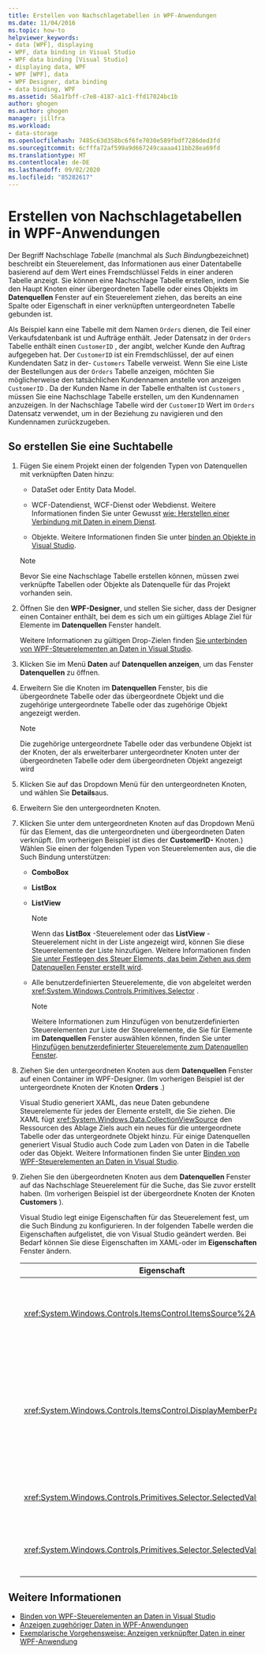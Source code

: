 ```yaml
---
title: Erstellen von Nachschlagetabellen in WPF-Anwendungen
ms.date: 11/04/2016
ms.topic: how-to
helpviewer_keywords:
- data [WPF], displaying
- WPF, data binding in Visual Studio
- WPF data binding [Visual Studio]
- displaying data, WPF
- WPF [WPF], data
- WPF Designer, data binding
- data binding, WPF
ms.assetid: 56a1fbff-c7e8-4187-a1c1-ffd17024bc1b
author: ghogen
ms.author: ghogen
manager: jillfra
ms.workload:
- data-storage
ms.openlocfilehash: 7485c63d358bc6f6fe7030e589fbdf7286ded3fd
ms.sourcegitcommit: 6cfffa72af599a9d667249caaaa411bb28ea69fd
ms.translationtype: MT
ms.contentlocale: de-DE
ms.lasthandoff: 09/02/2020
ms.locfileid: "85282617"
---
```

# <a name="create-lookup-tables-in-wpf-applications"></a>Erstellen von Nachschlagetabellen in WPF-Anwendungen

Der Begriff Nachschlage *Tabelle* (manchmal als *Such Bindung*bezeichnet) beschreibt ein Steuerelement, das Informationen aus einer Datentabelle basierend auf dem Wert eines Fremdschlüssel Felds in einer anderen Tabelle anzeigt. Sie können eine Nachschlage Tabelle erstellen, indem Sie den Haupt Knoten einer übergeordneten Tabelle oder eines Objekts im **Datenquellen** Fenster auf ein Steuerelement ziehen, das bereits an eine Spalte oder Eigenschaft in einer verknüpften untergeordneten Tabelle gebunden ist.

Als Beispiel kann eine Tabelle mit dem Namen `Orders` dienen, die Teil einer Verkaufsdatenbank ist und Aufträge enthält. Jeder Datensatz in der `Orders` Tabelle enthält einen `CustomerID` , der angibt, welcher Kunde den Auftrag aufgegeben hat. Der `CustomerID` ist ein Fremdschlüssel, der auf einen Kundendaten Satz in der- `Customers` Tabelle verweist. Wenn Sie eine Liste der Bestellungen aus der `Orders` Tabelle anzeigen, möchten Sie möglicherweise den tatsächlichen Kundennamen anstelle von anzeigen `CustomerID` . Da der Kunden Name in der Tabelle enthalten ist `Customers` , müssen Sie eine Nachschlage Tabelle erstellen, um den Kundennamen anzuzeigen. In der Nachschlage Tabelle wird der `CustomerID` Wert im `Orders` Datensatz verwendet, um in der Beziehung zu navigieren und den Kundennamen zurückzugeben.

## <a name="to-create-a-lookup-table"></a>So erstellen Sie eine Suchtabelle

1. Fügen Sie einem Projekt einen der folgenden Typen von Datenquellen mit verknüpften Daten hinzu:

    - DataSet oder Entity Data Model.

    - WCF-Datendienst, WCF-Dienst oder Webdienst. Weitere Informationen finden Sie unter Gewusst [wie: Herstellen einer Verbindung mit Daten in einem Dienst](../data-tools/how-to-connect-to-data-in-a-service.md).

    - Objekte. Weitere Informationen finden Sie unter [binden an Objekte in Visual Studio](bind-objects-in-visual-studio.md).

    > [!NOTE]
    > Bevor Sie eine Nachschlage Tabelle erstellen können, müssen zwei verknüpfte Tabellen oder Objekte als Datenquelle für das Projekt vorhanden sein.

2. Öffnen Sie den **WPF-Designer**, und stellen Sie sicher, dass der Designer einen Container enthält, bei dem es sich um ein gültiges Ablage Ziel für Elemente im **Datenquellen** Fenster handelt.

     Weitere Informationen zu gültigen Drop-Zielen finden [Sie unterbinden von WPF-Steuerelementen an Daten in Visual Studio](../data-tools/bind-wpf-controls-to-data-in-visual-studio.md).

3. Klicken Sie im Menü **Daten** auf **Datenquellen anzeigen**, um das Fenster **Datenquellen** zu öffnen.

4. Erweitern Sie die Knoten im **Datenquellen** Fenster, bis die übergeordnete Tabelle oder das übergeordnete Objekt und die zugehörige untergeordnete Tabelle oder das zugehörige Objekt angezeigt werden.

    > [!NOTE]
    > Die zugehörige untergeordnete Tabelle oder das verbundene Objekt ist der Knoten, der als erweiterbarer untergeordneter Knoten unter der übergeordneten Tabelle oder dem übergeordneten Objekt angezeigt wird

5. Klicken Sie auf das Dropdown Menü für den untergeordneten Knoten, und wählen Sie **Details**aus.

6. Erweitern Sie den untergeordneten Knoten.

7. Klicken Sie unter dem untergeordneten Knoten auf das Dropdown Menü für das Element, das die untergeordneten und übergeordneten Daten verknüpft. (Im vorherigen Beispiel ist dies der **CustomerID-** Knoten.) Wählen Sie einen der folgenden Typen von Steuerelementen aus, die die Such Bindung unterstützen:

    - **ComboBox**

    - **ListBox**

    - **ListView**

        > [!NOTE]
        > Wenn das **ListBox** -Steuerelement oder das **ListView** -Steuerelement nicht in der Liste angezeigt wird, können Sie diese Steuerelemente der Liste hinzufügen. Weitere Informationen finden [Sie unter Festlegen des Steuer Elements, das beim Ziehen aus dem Datenquellen Fenster erstellt wird](../data-tools/set-the-control-to-be-created-when-dragging-from-the-data-sources-window.md).

    - Alle benutzerdefinierten Steuerelemente, die von abgeleitet werden <xref:System.Windows.Controls.Primitives.Selector> .

        > [!NOTE]
        > Weitere Informationen zum Hinzufügen von benutzerdefinierten Steuerelementen zur Liste der Steuerelemente, die Sie für Elemente im **Datenquellen** Fenster auswählen können, finden Sie unter [Hinzufügen benutzerdefinierter Steuerelemente zum Datenquellen Fenster](../data-tools/add-custom-controls-to-the-data-sources-window.md).

8. Ziehen Sie den untergeordneten Knoten aus dem **Datenquellen** Fenster auf einen Container im WPF-Designer. (Im vorherigen Beispiel ist der untergeordnete Knoten der Knoten **Orders** .)

     Visual Studio generiert XAML, das neue Daten gebundene Steuerelemente für jedes der Elemente erstellt, die Sie ziehen. Die XAML fügt <xref:System.Windows.Data.CollectionViewSource> den Ressourcen des Ablage Ziels auch ein neues für die untergeordnete Tabelle oder das untergeordnete Objekt hinzu. Für einige Datenquellen generiert Visual Studio auch Code zum Laden von Daten in die Tabelle oder das Objekt. Weitere Informationen finden Sie unter [Binden von WPF-Steuerelementen an Daten in Visual Studio](../data-tools/bind-wpf-controls-to-data-in-visual-studio.md).

9. Ziehen Sie den übergeordneten Knoten aus dem **Datenquellen** Fenster auf das Nachschlage Steuerelement für die Suche, das Sie zuvor erstellt haben. (Im vorherigen Beispiel ist der übergeordnete Knoten der Knoten **Customers** ).

     Visual Studio legt einige Eigenschaften für das Steuerelement fest, um die Such Bindung zu konfigurieren. In der folgenden Tabelle werden die Eigenschaften aufgelistet, die von Visual Studio geändert werden. Bei Bedarf können Sie diese Eigenschaften im XAML-oder im **Eigenschaften** Fenster ändern.

    |Eigenschaft|Erklärung der Einstellung|
    |--------------| - |
    |<xref:System.Windows.Controls.ItemsControl.ItemsSource%2A>|Diese Eigenschaft gibt die Auflistung oder Bindung an, die verwendet wird, um die im Steuerelement angezeigten Daten zu erhalten. Visual Studio legt diese Eigenschaft <xref:System.Windows.Data.CollectionViewSource> für die übergeordneten Daten, die Sie in das Steuerelement gezogen haben, auf fest.|
    |<xref:System.Windows.Controls.ItemsControl.DisplayMemberPath%2A>|Diese Eigenschaft gibt den Pfad des Datenelements an, das im-Steuerelement angezeigt wird. Visual Studio legt diese Eigenschaft auf die erste Spalte oder Eigenschaft in den übergeordneten Daten fest, und zwar nach dem Primärschlüssel, der einen Zeichen folgen-Datentyp aufweist.<br /><br /> Wenn Sie eine andere Spalte oder Eigenschaft in den übergeordneten Daten anzeigen möchten, ändern Sie diese Eigenschaft in den Pfad einer anderen Eigenschaft.|
    |<xref:System.Windows.Controls.Primitives.Selector.SelectedValue%2A>|Visual Studio bindet diese Eigenschaft an die Spalte oder Eigenschaft der untergeordneten Daten, die Sie in den Designer gezogen haben. Dies ist der Fremdschlüssel für die übergeordneten Daten.|
    |<xref:System.Windows.Controls.Primitives.Selector.SelectedValuePath%2A>|Diese Eigenschaft wird von Visual Studio auf den Pfad der Spalte oder Eigenschaft der untergeordneten Daten festgelegt, die den Fremdschlüssel zu den übergeordneten Daten ist.|

## <a name="see-also"></a>Weitere Informationen

- [Binden von WPF-Steuerelementen an Daten in Visual Studio](../data-tools/bind-wpf-controls-to-data-in-visual-studio.md)
- [Anzeigen zugehöriger Daten in WPF-Anwendungen](../data-tools/display-related-data-in-wpf-applications.md)
- [Exemplarische Vorgehensweise: Anzeigen verknüpfter Daten in einer WPF-Anwendung](../data-tools/display-related-data-in-wpf-applications.md)
